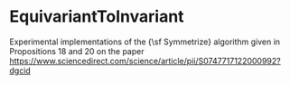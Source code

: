 # EquivariantToInvariant
Experimental implementations of the {\sf Symmetrize} algorithm given in Propositions 18 and 20 on the paper https://www.sciencedirect.com/science/article/pii/S0747717122000992?dgcid 
